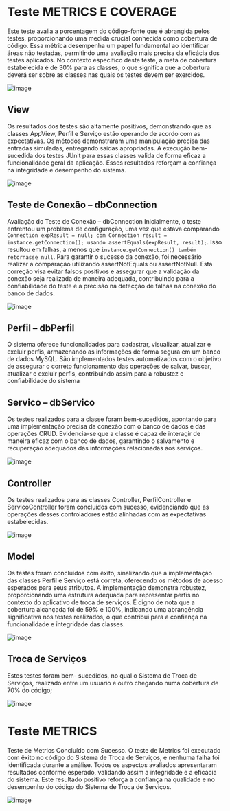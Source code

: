 # Teste METRICS E COVERAGE

Este teste avalia a porcentagem do código-fonte que é abrangida pelos testes, proporcionando uma medida crucial conhecida como cobertura de código. Essa métrica desempenha um papel fundamental ao identificar áreas não testadas, permitindo uma avaliação mais precisa da eficácia dos testes aplicados. No contexto específico deste teste, a meta de cobertura estabelecida é de 30% para as classes, o que significa que a cobertura deverá ser sobre as classes nas quais os testes devem ser exercidos.

 ![image](https://github.com/Troca-Servico/Entrega-4-Metric-Coverage/assets/111398446/0f2c92ed-0d29-4718-8bcf-5364c95e06e8)

## View
Os resultados dos testes são altamente positivos, demonstrando que as classes AppView, Perfil e Serviço estão operando de acordo com as expectativas. Os métodos demonstraram uma manipulação precisa das entradas simuladas, entregando saídas apropriadas. A execução bem-sucedida dos testes JUnit para essas classes valida de forma eficaz a funcionalidade geral da aplicação. Esses resultados reforçam a confiança na integridade e desempenho do sistema.

 ![image](https://github.com/Troca-Servico/Entrega-4-Metric-Coverage/assets/111398446/95590b9f-440b-4337-82e3-aff02d9cbe88)


## Teste de Conexão – dbConnection

Avaliação do Teste de Conexão – dbConnection
Inicialmente, o teste enfrentou um problema de configuração, uma vez que estava comparando `` Connection expResult = null; com Connection result = instance.getConnection(); usando assertEquals(expResult, result);``. Isso resultou em falhas, a menos que ``instance.getConnection() também retornasse null``. Para garantir o sucesso da conexão, foi necessário realizar a comparação utilizando assertNotEquals ou assertNotNull. Esta correção visa evitar falsos positivos e assegurar que a validação da conexão seja realizada de maneira adequada, contribuindo para a confiabilidade do teste e a precisão na detecção de falhas na conexão do banco de dados.

![image](https://github.com/Troca-Servico/Entrega-4-Metric-Coverage/assets/111398446/6b27a1c4-4c70-4bdc-8246-0726669a487d)


## Perfil – dbPerfil

O sistema oferece funcionalidades para cadastrar, visualizar, atualizar e excluir perfis, armazenando as informações de forma segura em um banco de dados MySQL. São implementados testes automatizados com o objetivo de assegurar o correto funcionamento das operações de salvar, buscar, atualizar e excluir perfis, contribuindo assim para a robustez e confiabilidade do sistema

## Servico – dbServico

Os testes realizados para a classe foram bem-sucedidos, apontando para uma implementação precisa da conexão com o banco de dados e das operações CRUD. Evidencia-se que a classe é capaz de interagir de maneira eficaz com o banco de dados, garantindo o salvamento e recuperação adequados das informações relacionadas aos serviços. 

![image](https://github.com/Troca-Servico/Entrega-4-Metric-Coverage/assets/111398446/5cdba81b-4f02-4b3a-bfe1-77bad0c413a0)

## Controller

Os testes realizados para as classes Controller, PerfilController e ServicoController foram concluídos com sucesso, evidenciando que as operações desses controladores estão alinhadas com as expectativas estabelecidas.

![image](https://github.com/Troca-Servico/Entrega-4-Metric-Coverage/assets/111398446/d6e97700-3ad3-4684-b3f5-b5f23d223c78)


## Model

Os testes foram concluídos com êxito, sinalizando que a implementação das classes Perfil e Serviço está correta, oferecendo os métodos de acesso esperados para seus atributos. A implementação demonstra robustez, proporcionando uma estrutura adequada para representar perfis no contexto do aplicativo de troca de serviços. É digno de nota que a cobertura alcançada foi de 59% e 100%, indicando uma abrangência significativa nos testes realizados, o que contribui para a confiança na funcionalidade e integridade das classes.

![image](https://github.com/Troca-Servico/Entrega-4-Metric-Coverage/assets/111398446/cc42daf6-5b48-4c55-b034-24d1fcf0aa94)

 
## Troca de Serviços
Estes testes foram bem- sucedidos, no qual o  Sistema de Troca de Serviços, realizado entre um usuário e outro chegando numa cobertura de 70% do código;

![image](https://github.com/Troca-Servico/Entrega-4-Metric-Coverage/assets/111398446/7a5b39fd-6ea0-483d-90bb-75e081409535)


# Teste METRICS

Teste de Metrics Concluído com Sucesso. O teste de Metrics foi executado com êxito no código do Sistema de Troca de Serviços, e nenhuma falha foi identificada durante a análise. Todos os aspectos avaliados apresentaram resultados conforme esperado, validando assim a integridade e a eficácia do sistema. Este resultado positivo reforça a confiança na qualidade e no desempenho do código do Sistema de Troca de Serviços.

![image](https://github.com/Troca-Servico/Entrega-4-Metric-Coverage/assets/111398446/e9e1dc14-5b8e-4df3-a601-15865a2d228c)
